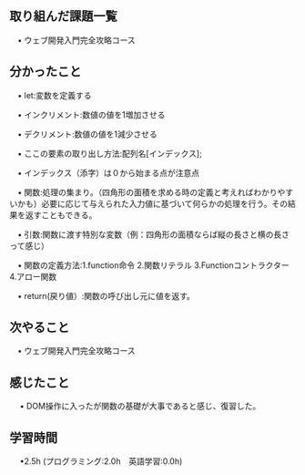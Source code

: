 ## 取り組んだ課題一覧

 　• ウェブ開発入門完全攻略コース

## 分かったこと

 　• let:変数を定義する

 　• インクリメント:数値の値を1増加させる

 　• デクリメント:数値の値を1減少させる

 　• ここの要素の取り出し方法:配列名[インデックス];

 　• インデックス（添字）は０から始まる点が注意点

 　• 関数:処理の集まり。（四角形の面積を求める時の定義と考えればわかりやすいかも）必要に応じて与えられた入力値に基づいて何らかの処理を行う。その結果を返すこともできる。

 　• 引数:関数に渡す特別な変数（例：四角形の面積ならば縦の長さと横の長さって感じ）

 　• 関数の定義方法:1.function命令 2.関数リテラル 3.Functionコントラクター 4.アロー関数

 　• return(戻り値）:関数の呼び出し元に値を返す。

## 次やること　
           
 　• ウェブ開発入門完全攻略コース

## 感じたこと

　 • DOM操作に入ったが関数の基礎が大事であると感じ、復習した。

## 学習時間

　 •2.5h (プログラミング:2.0h　英語学習:0.0h)